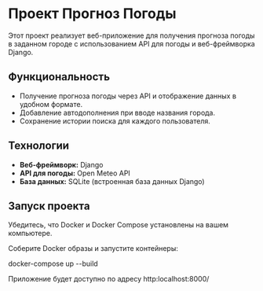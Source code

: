 # Проект Прогноз Погоды

Этот проект реализует веб-приложение для получения прогноза погоды в заданном городе с использованием API для погоды и веб-фреймворка Django.

## Функциональность

- Получение прогноза погоды через API и отображение данных в удобном формате.
- Добавление автодополнения при вводе названия города.
- Сохранение истории поиска для каждого пользователя.

## Технологии

- **Веб-фреймворк:** Django
- **API для погоды:** Open Meteo API
- **База данных:** SQLite (встроенная база данных Django)

## Запуск проекта

Убедитесь, что Docker и Docker Compose установлены на вашем компьютере.

Соберите Docker образы и запустите контейнеры:

docker-compose up --build

Приложение будет доступно по адресу http:localhost:8000/

